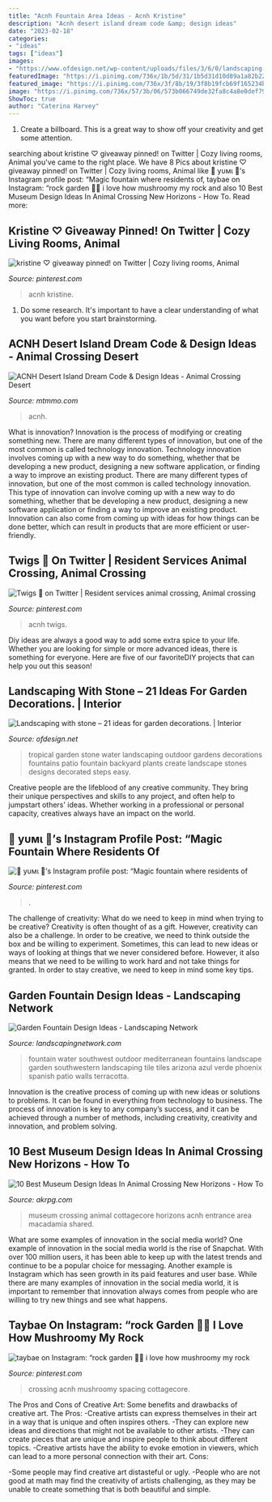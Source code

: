 ```yaml
---
title: "Acnh Fountain Area Ideas - Acnh Kristine"
description: "Acnh desert island dream code &amp; design ideas"
date: "2023-02-18"
categories:
- "ideas"
tags: ["ideas"]
images:
- "https://www.ofdesign.net/wp-content/uploads/files/3/6/0/landscaping-with-stone-21-ideas-and-use-in-garden-decorations-12-360.jpg"
featuredImage: "https://i.pinimg.com/736x/1b/5d/31/1b5d31d10d89a1a82b221c611a2fe2b3.jpg"
featured_image: "https://i.pinimg.com/736x/3f/8b/19/3f8b19fcb69f165234b7a8c5b019b365.jpg"
image: "https://i.pinimg.com/736x/57/3b/06/573b066749de32fa8c4a8e0def79c94c.jpg"
ShowToc: true
author: "Caterina Harvey"
---
```



1. Create a billboard. This is a great way to show off your creativity and get some attention.

	

		
searching about kristine ♡ giveaway pinned! on Twitter | Cozy living rooms, Animal you've came to the right place. We have 8 Pics about kristine ♡ giveaway pinned! on Twitter | Cozy living rooms, Animal like 💖 уυмι 💖’s Instagram profile post: “Magic fountain where residents of, taybae on Instagram: “rock garden 🐚🌱 i love how mushroomy my rock and also 10 Best Museum Design Ideas In Animal Crossing New Horizons - How To. Read more:
		
    
## Kristine ♡ Giveaway Pinned! On Twitter | Cozy Living Rooms, Animal

<img loading=lazy src="https://i.pinimg.com/736x/3f/8b/19/3f8b19fcb69f165234b7a8c5b019b365.jpg" onerror="this.onerror=null;this.src='https://tse4.mm.bing.net/th?id=OIP.MIAvKTyZxSEAkDjB3GOvgAHaEK&amp;pid=15.1';" alt="kristine ♡ giveaway pinned! on Twitter | Cozy living rooms, Animal">

_Source: pinterest.com_

>acnh kristine. 

	

1. Do some research. It's important to have a clear understanding of what you want before you start brainstorming.

    
## ACNH Desert Island Dream Code &amp; Design Ideas - Animal Crossing Desert

<img loading=lazy src="https://www.mtmmo.com/upload/20210415/6375410449876697966108410.png" onerror="this.onerror=null;this.src='https://tse2.mm.bing.net/th?id=OIP.S_ptVMO1FwvEFHRpyVpDkQHaEC&amp;pid=15.1';" alt="ACNH Desert Island Dream Code &amp; Design Ideas - Animal Crossing Desert">

_Source: mtmmo.com_

>acnh. 

	

What is innovation?
Innovation is the process of modifying or creating something new. There are many different types of innovation, but one of the most common is called technology innovation. Technology innovation involves coming up with a new way to do something, whether that be developing a new product, designing a new software application, or finding a way to improve an existing product.
There are many different types of innovation, but one of the most common is called technology innovation. This type of innovation can involve coming up with a new way to do something, whether that be developing a new product, designing a new software application or finding a way to improve an existing product. Innovation can also come from coming up with ideas for how things can be done better, which can result in products that are more efficient or user-friendly.

    
## Twigs 🌿 On Twitter | Resident Services Animal Crossing, Animal Crossing

<img loading=lazy src="https://i.pinimg.com/736x/1b/5d/31/1b5d31d10d89a1a82b221c611a2fe2b3.jpg" onerror="this.onerror=null;this.src='https://tse3.mm.bing.net/th?id=OIP.jB4I1JkqjBvruiWYFaIMuwHaEK&amp;pid=15.1';" alt="Twigs 🌿 on Twitter | Resident services animal crossing, Animal crossing">

_Source: pinterest.com_

>acnh twigs. 

	

Diy ideas are always a good way to add some extra spice to your life. Whether you are looking for simple or more advanced ideas, there is something for everyone. Here are five of our favoriteDIY projects that can help you out this season!

    
## Landscaping With Stone – 21 Ideas For Garden Decorations. | Interior

<img loading=lazy src="https://www.ofdesign.net/wp-content/uploads/files/3/6/0/landscaping-with-stone-21-ideas-and-use-in-garden-decorations-12-360.jpg" onerror="this.onerror=null;this.src='https://tse4.mm.bing.net/th?id=OIP.dSu1l__GsivY78jRU3JmtQHaLH&amp;pid=15.1';" alt="Landscaping with stone – 21 ideas for garden decorations. | Interior">

_Source: ofdesign.net_

>tropical garden stone water landscaping outdoor gardens decorations fountains patio fountain backyard plants create landscape stones designs decorated steps easy. 

	

Creative people are the lifeblood of any creative community. They bring their unique perspectives and skills to any project, and often help to jumpstart others' ideas. Whether working in a professional or personal capacity, creatives always have an impact on the world.

    
## 💖 уυмι 💖’s Instagram Profile Post: “Magic Fountain Where Residents Of

<img loading=lazy src="https://i.pinimg.com/736x/57/3b/06/573b066749de32fa8c4a8e0def79c94c.jpg" onerror="this.onerror=null;this.src='https://tse1.mm.bing.net/th?id=OIP.X9xOZDuY2VSDUOI7gFEwLAHaFj&amp;pid=15.1';" alt="💖 уυмι 💖’s Instagram profile post: “Magic fountain where residents of">

_Source: pinterest.com_

>. 

	

The challenge of creativity: What do we need to keep in mind when trying to be creative?
Creativity is often thought of as a gift. However, creativity can also be a challenge. In order to be creative, we need to think outside the box and be willing to experiment. Sometimes, this can lead to new ideas or ways of looking at things that we never considered before. However, it also means that we need to be willing to work hard and not take things for granted. In order to stay creative, we need to keep in mind some key tips.

    
## Garden Fountain Design Ideas - Landscaping Network

<img loading=lazy src="https://images.landscapingnetwork.com/pictures/images/500x500Max/front-yard-landscaping_15/southwestern-wall-fountain-azul-verde-design-group-inc_1255.jpg" onerror="this.onerror=null;this.src='https://tse4.mm.bing.net/th?id=OIP.JiLABq5pyFc0__NSyDKHNgHaE6&amp;pid=15.1';" alt="Garden Fountain Design Ideas - Landscaping Network">

_Source: landscapingnetwork.com_

>fountain water southwest outdoor mediterranean fountains landscape garden southwestern landscaping tile tiles arizona azul verde phoenix spanish patio walls terracotta. 

	

Innovation is the creative process of coming up with new ideas or solutions to problems. It can be found in everything from technology to business. The process of innovation is key to any company’s success, and it can be achieved through a number of methods, including creativity, creativity and innovation, and problem solving.

    
## 10 Best Museum Design Ideas In Animal Crossing New Horizons - How To

<img loading=lazy src="https://www.akrpg.com/upload/20200904/6373481667262319934141780.png" onerror="this.onerror=null;this.src='https://tse4.mm.bing.net/th?id=OIP.JK9n4Qbkfcd7qKzuhAUp1AHaEK&amp;pid=15.1';" alt="10 Best Museum Design Ideas In Animal Crossing New Horizons - How To">

_Source: akrpg.com_

>museum crossing animal cottagecore horizons acnh entrance area macadamia shared. 

	

What are some examples of innovation in the social media world?
One example of innovation in the social media world is the rise of Snapchat. With over 100 million users, it has been able to keep up with the latest trends and continue to be a popular choice for messaging. Another example is Instagram which has seen growth in its paid features and user base. While there are many examples of innovation in the social media world, it is important to remember that innovation always comes from people who are willing to try new things and see what happens.

    
## Taybae On Instagram: “rock Garden 🐚🌱 I Love How Mushroomy My Rock

<img loading=lazy src="https://i.pinimg.com/736x/9a/bf/2e/9abf2ee20f06741c1efabf43a4ea9fe0.jpg" onerror="this.onerror=null;this.src='https://tse1.mm.bing.net/th?id=OIP.a6t8aCQeaO8MUV-KKvTAgwHaEK&amp;pid=15.1';" alt="taybae on Instagram: “rock garden 🐚🌱 i love how mushroomy my rock">

_Source: pinterest.com_

>crossing acnh mushroomy spacing cottagecore. 

	

The Pros and Cons of Creative Art: Some benefits and drawbacks of creative art.
The Pros: 
-Creative artists can express themselves in their art in a way that is unique and often inspires others. 
-They can explore new ideas and directions that might not be available to other artists. 
-They can create pieces that are unique and inspire people to think about different topics. 
-Creative artists have the ability to evoke emotion in viewers, which can lead to a more personal connection with their art. 
Cons:


-Some people may find creative art distasteful or ugly. 
-People who are not good at math may find the creativity of artists challenging, as they may be unable to create something that is both beautiful and simple.

